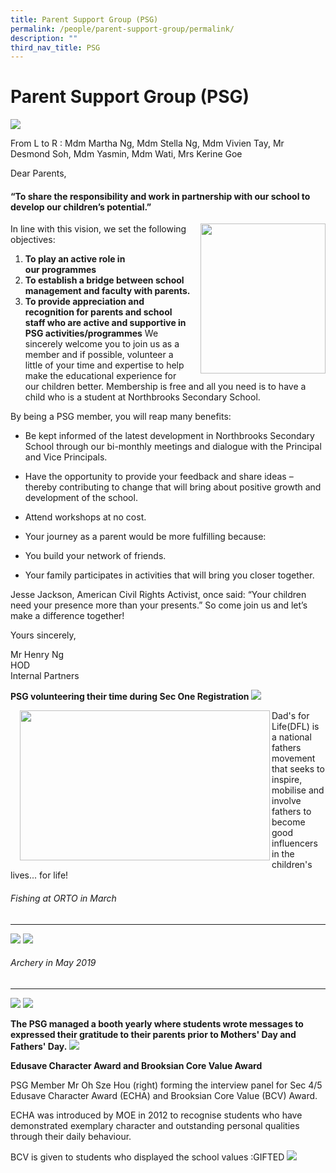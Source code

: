 ```yaml
---
title: Parent Support Group (PSG)
permalink: /people/parent-support-group/permalink/
description: ""
third_nav_title: PSG
---
```

Parent Support Group (PSG)
==========================



![](/images/PSG%202019.jpeg)

From L to R : Mdm Martha Ng, Mdm Stella Ng, Mdm Vivien Tay, Mr Desmond Soh, Mdm Yasmin, Mdm Wati, Mrs Kerine Goe 


Dear Parents,   

#### “To share the responsibility and work in partnership with our school to develop our children’s potential.”


<img src="/images/PSG.jpeg" style="width:200px;height:240px;margin-left:15px;" align = "right">

	
	
In line with this vision, we set the following objectives:
1.  **To play an active role in our programmes**
2.  **To establish a bridge between school management and faculty with parents.**
3.  **To provide appreciation and recognition for parents and school staff who are active and supportive in PSG activities/programmes**
We sincerely welcome you to join us as a member and if possible, volunteer a little of your time and expertise to help make the educational experience for our children better. Membership is free and all you need is to have a child who is a student at Northbrooks Secondary School.  

By being a PSG member, you will reap many benefits:  

*   Be kept informed of the latest development in Northbrooks Secondary School through our bi-monthly meetings and dialogue with the Principal and Vice Principals.
*   Have the opportunity to provide your feedback and share ideas – thereby contributing to change that will bring about positive growth and development of the school.
*   Attend workshops at no cost.
*   Your journey as a parent would be more fulfilling because:

*   You build your network of friends.
*   Your family participates in activities that will bring you closer together.


  



Jesse Jackson, American Civil Rights Activist, once said: “Your children need your presence more than your presents.” So come join us and let’s make a difference together!  

Yours sincerely,  

Mr Henry Ng  
HOD  
Internal Partners


**PSG volunteering their time during Sec One Registration**
![](/images/Fishing.jpeg)




<img src="/images/Dads%20for%20life%20.png" style="width:400px;height:240px;margin-left:15px;" align = "left">


Dad's for Life(DFL) is a national fathers movement that seeks to inspire, mobilise and involve fathers to become good influencers in the children's lives... for life!




###### Fishing at ORTO in March
----
![](/images/Fishing.jpeg)
![](/images/AAA.png)

###### Archery in May 2019
----
![](/images/Archery1.jpeg) ![](/images/Archery2.jpeg)

**The PSG managed a booth yearly where students wrote messages to expressed their gratitude to their parents prior to Mothers' Day and Fathers' Day.**
![](/images/AAA1.png)


**Edusave Character Award and Brooksian Core Value Award**

PSG Member Mr Oh Sze Hou (right) forming the interview panel for Sec 4/5 Edusave Character Award (ECHA) and Brooksian Core Value (BCV) Award.

ECHA was introduced by MOE in 2012 to recognise students who have demonstrated exemplary character and outstanding personal qualities through their daily behaviour.

BCV is given to students who displayed the school values :GIFTED
![](/images/ECHA%20BCV%20award%202019.jpeg)